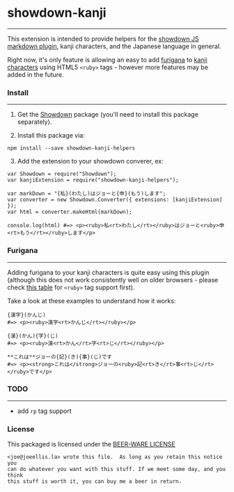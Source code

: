 # showdown-kanji
---

This extension is intended to provide helpers for the  [showdown JS markdown plugin](https://github.com/showdownjs/showdown), kanji characters, and the Japanese language in general.

Right now, it's only feature is allowing an easy to add [furigana](https://en.wikipedia.org/wiki/Furigana) to [kanji characters](https://en.wikipedia.org/wiki/Kanji) using HTML5 `<ruby>` tags - however more features may be added in the future.

### Install
---

1. Get the [Showdown](https://github.com/showdownjs/showdown) package (you'll need to install this package separately).

2. Install this package via:

```
npm install --save showdown-kanji-helpers
```

3. Add the extension to your showdown converer, ex:

```
var Showdown = require("Showdown");
var kanjiExtension = require("showdown-kanji-helpers");

var markDown = "{私}(わたし)はジョーと{申}(もう)します";
var converter = new Showdown.Converter({ extensions: [kanjiExtension] });
var html = converter.makeHtml(markDown);

console.log(html) #=> <p><ruby>私<rt>わたし</rt></ruby>はジョーと<ruby>申<rt>もう</rt></ruby>します</p>
```

### Furigana
---

Adding furigana to your kanji characters is quite easy using this plugin (although this does not work consistently well on older browsers - please check [this table](http://caniuse.com/#feat=ruby) for `<ruby>` tag support first).

Take a look at these examples to understand how it works:

```
{漢字}(かんじ)
#=> <p><ruby>漢字<rt>かんじ</rt></ruby></p>
```

```
{漢}(かん){字}(じ)
#=> <p><ruby>漢<rt>かん</rt>字<rt>じ</rt></ruby></p>
```

```
**これは**ジョーの{記}(き){事}(じ)です
#=> <p><strong>これは</strong>ジョーの<ruby>記<rt>き</rt>事<rt>じ</rt></ruby>です</p>
```

### TODO
---
- add `rp` tag support

### License

This packaged is licensed under the [BEER-WARE LICENSE](https://en.wikipedia.org/wiki/Beerware)

```
<joe@joeellis.la> wrote this file.  As long as you retain this notice you
can do whatever you want with this stuff. If we meet some day, and you think
this stuff is worth it, you can buy me a beer in return.
```
